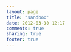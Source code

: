 ```yaml
---
layout: page
title: "sandbox"
date: 2012-03-30 12:17
comments: true
sharing: true
footer: true
---
```

